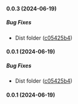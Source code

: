 #### 0.0.3 (2024-06-19)

##### Bug Fixes

- Dist folder ([c05425b4](https://github.com/bennycode/git-trauma/commit/c05425b4839275eb18ba5785c25ea1035e827977))

#### 0.0.1 (2024-06-19)

##### Bug Fixes

- Dist folder ([c05425b4](https://github.com/bennycode/git-trauma/commit/c05425b4839275eb18ba5785c25ea1035e827977))

#### 0.0.1 (2024-06-19)
